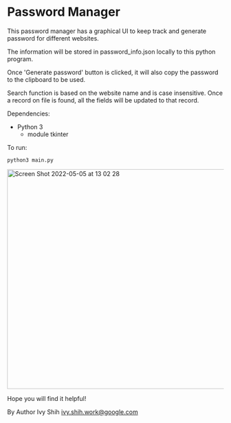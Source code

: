 Password Manager
================

This password manager has a graphical UI to keep track and generate password for different websites.

The information will be stored in password_info.json locally to this python program.

Once 'Generate password' button is clicked, it will also copy the password to the clipboard to be used.

Search function is based on the website name and is case insensitive.
Once a record on file is found, all the fields will be updated to that record.

Dependencies: 
* Python 3
  * module tkinter

To run:

````
python3 main.py
````
<img width="511" alt="Screen Shot 2022-05-05 at 13 02 28" src="https://user-images.githubusercontent.com/44271649/167016261-d5ac4074-f484-4f4f-8f3e-de8caad4de2d.png">


Hope you will find it helpful!

By Author Ivy Shih  ivy.shih.work@google.com
